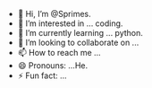 - 👋 Hi, I’m @Sprimes.
- 👀 I’m interested in ... coding.
- 🌱 I’m currently learning ... python.
- 💞️ I’m looking to collaborate on ...
- 📫 How to reach me ...
- 😄 Pronouns: ...He.
- ⚡ Fun fact: ...

<!---
Sprimes/Sprimes is a ✨ special ✨ repository because its `README.md` (this file) appears on your GitHub profile.
You can click the Preview link to take a look at your changes.
--->
